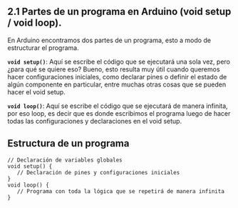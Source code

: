 ## **2.1 Partes de un programa en Arduino (void setup / void loop).**
En Arduino encontramos dos partes de un programa, esto a modo de estructurar el programa.

**`void setup()`**: Aquí se escribe el código que se ejecutará una sola vez, pero ¿para qué se quiere eso? Bueno, esto resulta muy útil cuando queremos hacer configuraciones iniciales, como declarar pines o definir el estado de algún componente en particular, entre muchas otras cosas que se pueden hacer el void setup.

**`void loop()`**: Aquí se escribe el código que se ejecutará de manera infinita, por eso loop, es decir que es donde escribimos el programa luego de hacer todas las configuraciones y declaraciones en el void setup.

## **Estructura de un programa**
```arduino
// Declaración de variables globales
void setup() {
   // Declaración de pines y configuraciones iniciales
}
void loop() {
   // Programa con toda la lógica que se repetirá de manera infinita
}
```
